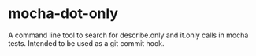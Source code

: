 # mocha-dot-only
A command line tool to search for describe.only and it.only calls in mocha tests. Intended to be used as a git commit hook.
